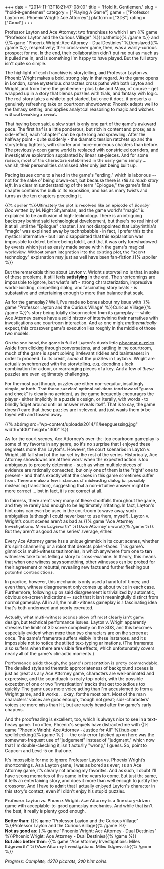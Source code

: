 +++
date = "2014-11-13T18:21:47-08:00"
title = "Hold It, Gentlemen."
slug = "hold-it-gentlemen"
category = ["Playing A Game"]
game = ["Professor Layton vs. Phoenix Wright: Ace Attorney"]
platform = ["3DS"]
rating = ["Good"]
+++

Professor Layton and Ace Attorney: two franchises to which I am {{% game "Professor Layton and the Curious Village" %}}apathetic{{% /game %}} and {{% game "Phoenix Wright: Ace Attorney - Dual Destinies" %}}enslaved{{% /game %}}, respectively; their cross-over game, then, was a warily-curious prospect for me.  In the end, their collaboration didn't put me out as much as it pulled me in, and is something I'm happy to have played.  But the full story isn't quite so simple.

The highlight of each franchise is storytelling, and Professor Layton vs. Phoenix Wright makes a bold, strong play in that regard.  As the game opens in London, some mysterious characters cross paths with both Layton and Wright, and from there the gentlemen - plus Luke and Maya, of course - get wrapped up in a story that blends puzzles with trials, and fantasy with logic.  The real story takes a while to get started, but once it does, it presents a genuinely refreshing take on courtroom showdowns: Phoenix adapts well to the fantasy setting, and applies analytical reasoning to magic and witches without breaking a sweat.

That having been said, a slow start is only one part of the game's awkward pace.  The first half is a little ponderous, but rich in content and prose; as a side-effect, each "chapter" can be quite long and sprawling.  After the halfway point - quite suddenly - the dramatic tension ratchets up and the storytelling tightens, with shorter and more-numerous chapters than before.  The previously-open game world is replaced with constricted corridors, and investigative exploration supplanted by linear set-pieces.  And for some reason, most of the characters established in the early game simply ... vanish, their personalities dismissed after only just being built up.

Pacing issues come to a head in the game's "ending," which is laborious -- not for the sake of being drawn-out, but because there is <i>still so much story left</i>.  In a clear misunderstanding of the term "Epilogue," the game's final chapter contains the bulk of its exposition, and has as many twists and turns as the ten chapters preceding it.

{{% spoiler %}}Ultimately the plot is resolved like an episode of <i>Scooby Doo</i> written by M. Night Shyamalan, and the game world's "magic" is explained to be an illusion of high-technology.  There is an intriguing backstory behind said technological development, but there's no real hint of it at all until the "Epilogue" chapter.  I am not disappointed that Labyrinthia's "magic" was explained away by technobabble - in fact, I prefer this to the mystical alternative - but I am disappointed that this explanation was impossible to detect before being told it, and that it was only foreshadowed by events which just as easily made sense within the game's magical worldview.  Without smart integration into the existing plot, the "secret technology" explanation may just as well have been fan-fiction.{{% /spoiler %}}

But the remarkable thing about Layton v. Wright's storytelling is that, in spite of these problems, it still feels <b>satisfying</b> in the end.  The shortcomings are impossible to ignore, but what's left - strong characterization, impressive world-building, compelling dialog, and fascinating story beats - is substantive and entertaining enough to more than balance that scale.

As for the gameplay?  Well, I've made no bones about my issue with {{% game "Professor Layton and the Curious Village" %}}Curious Village{{% /game %}}'s story being totally disconnected from its gameplay -- while Ace Attorney games have a solid history of intertwining their narratives with investigations and courtroom interaction.  And as one might <i>mathematically</i> expect, this crossover game's execution lies roughly in the middle of those two models.

On the one hand, the game is full of Layton's dumb little <a href="http://www.penny-arcade.com/comic/2008/02/13/">placemat puzzles</a>.  Aside from clicking through conversations, and battling in the courtroom, much of the game is spent solving irrelevant riddles and brainteasers in order to proceed.  To its credit, <i>some</i> of the puzzles in Layton v. Wright are actually synchronized with the storytelling, e.g. decoding a lock combination for a door, or rearranging pieces of a key.  And a few of <i>these</i> puzzles are even legitimately challenging.

For the most part though, puzzles are either non-sequitur, insultingly simple, or both.  That these puzzles' optimal solutions tend toward "guess and check" is clearly no accident, as the game frequently encourages the player - either implicitly in a puzzle's design, or literally, with words - to blindly fidget around until an answer reveals itself.  That is to say, the game doesn't care that these puzzles are irrelevent, and just wants them to be toyed with and tossed away.

{{% absimg src="wp-content/uploads/2014/11/keepguessing.jpg" width="400" height="300" %}}

As for the court scenes, Ace Attorney's over-the-top courtroom gameplay is some of my favorite in any genre, so it's no surprise that I enjoyed these segments more than Layton's.  However, the court scenarios in Layton v. Wright still fall short of the bar set by the rest of the series.  Historically, Ace Attorney showdowns are at their worst when the expected action is too ambiguous to properly determine - such as when multiple pieces of evidence are rationally connected, but only one of them is the "right" one to present - and that's exactly what the cases in this game sometimes suffer from.  There are also a few instances of misleading dialog (or possibly misleading translation), suggesting that a non-intuitive answer might be more correct ... but in fact, it is <i>not</i> correct at all.

In fairness, there aren't very many of these shortfalls throughout the game, and they're rarely bad enough to be legitimately irritating.  In fact, Layton's hint coins can even be used in the courtroom to wave away such ambiguities (although I could never bear to use them, myself).  Layton v. Wright's court scenes aren't as bad as {{% game "Ace Attorney Investigations: Miles Edgeworth" %}}Ace Attorney's worst{{% /game %}}.  But they aren't as good as the series' average, either.

Every Ace Attorney game has a unique gimmick in its court scenes, whether it's spirit channeling or a robot that detects poker-faces.  This game's gimmick is multi-witness testimonies, in which anywhere from one to <b>ten</b> witnesses take turns telling a story to cross-examine.  In theory, this means that when one witness says something, other witnesses can be probed for their agreement or rebuttal, revealing new facts and further fleshing out potential contradictions.

In practice, however, this mechanic is only used a handful of times; and even then, witness disagreement only comes up about twice in each case.  Furthermore, following up on said disagreement is trivialized by automatic, obvious on-screen indications -- such that it isn't meaningfully distinct from normal gameplay.  All in all, the multi-witness gameplay is a fascinating idea that's both underused and poorly executed.

Actually, what multi-witness scenes show off most clearly isn't game design, but technical performance issues.  Layton v. Wright apparently stresses the limits of 3D scene complexity on the 3DS, and this becomes especially evident when more than two characters are on the screen at once.  The game's framerate suffers visibly in these instances, and it's impossible not to notice the stilted text-typing animations.  (The framerate also suffers when there are visible fire effects, which unfortunately covers nearly all of the game's climactic moments.)

Performance aside though, the game's presentation is pretty commendable.  The detailed style and thematic appropriateness of background scenes is just as great as any Ace Attorney game, characters are well-animated and expressive, and the soundtrack is really top-notch, with the possible exception of one or two "investigation" tracks that get too tedious too quickly.  The game uses more voice acting than I'm accustomed to from a Wright game, and it works ... okay, for the most part.  Most of the main characters' voices are good enough, though not great; side-characters' voices are more miss than hit, but are rarely heard after the game's early chapters.

And the proofreading is excellent, too, which is always nice to see in a text-heavy game.  Too often, Phoenix's sequels have distracted me with {{% game "Phoenix Wright: Ace Attorney - Justice for All" %}}sub-par spellchecking{{% /game %}} -- the only error I picked up on here was the somewhat-frequent use of "judgement" instead of "judgment," which now that I'm double-checking it, isn't actually "wrong," I guess.  So, point to Capcom and Level-5 on that one.

It's impossible for me to ignore Professor Layton vs. Phoenix Wright's shortcomings.  As a Layton game, I was as bored as ever; as an Ace Attorney game, it's clearly not among my favorites.  And as such, I doubt I'll have strong memories of this game in the years to come.  But just the same, it tells an entertaining story, and does it more than well enough to justify the crossover.  And I have to admit that I actually enjoyed Layton's character in this story's context, even if I didn't enjoy his stupid puzzles.

Professor Layton vs. Phoenix Wright: Ace Attorney is a fine story-driven game with acceptable-to-good gameplay mechanics.  And while that isn't the best, it really is plenty good enough.

<b>Better than</b>: {{% game "Professor Layton and the Curious Village" %}}Professor Layton and the Curious Village{{% /game %}}  
<b>Not as good as</b>: {{% game "Phoenix Wright: Ace Attorney - Dual Destinies" %}}Phoenix Wright: Ace Attorney - Dual Destinies{{% /game %}}  
<b>But also better than</b>: {{% game "Ace Attorney Investigations: Miles Edgeworth" %}}Ace Attorney Investigations: Miles Edgeworth{{% /game %}}

<i>Progress: Complete, 4270 picarats, 200 hint coins.</i>

